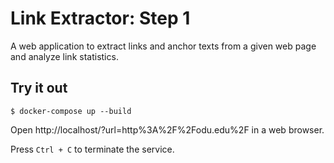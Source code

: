 # Link Extractor: Step 1

A web application to extract links and anchor texts from a given web page and analyze link statistics.

## Try it out

```
$ docker-compose up --build
```

Open http://localhost/?url=http%3A%2F%2Fodu.edu%2F in a web browser.

Press `Ctrl + C` to terminate the service.
